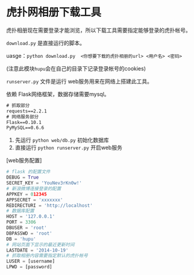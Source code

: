 虎扑网相册下载工具
=====================

虎扑相册现在需要登录才能浏览，所以下载工具需要指定能够登录的虎扑帐号。

`download.py` 是直接运行的脚本。

uasge：`python download.py  <你想要下载的虎扑相册的url> <用户名> <密码>`

(注意此模块`hupu`会在自己的目录下记录登录帐号的cookies)

`runserver.py` 文件是运行 web服务用来在网络上搭建此工具。

依赖 Flask网络框架，数据存储需要mysql。

``` requirements.txt
# 抓取部分
requests==2.2.1 
# 网络服务部分
Flask==0.10.1
PyMySQL==0.6.6
```

1. 先运行 `python web/db.py` 初始化数据库   
2. 直接运行 `python runserver.py` 开启web服务

[web服务配置]

``` web/config.py
# flask 的配置文件
DEBUG = True
SECRET_KEY = 'YouNev3rKn0w!'
# 新浪微博连接登录的配置
APPKEY = 012345
APPSECRET = 'xxxxxxx'
REDIRECTURI = 'http://localhost'
# 数据库配置
HOST = '127.0.0.1'
PORT = 3306
DBUSER = 'root'
DBPASSWD = 'root'
DB = 'hupu'
# 网站页面下显示的最近更新时间
LASTDATE = '2014-10-19'
# 抓取相册内容需要指定默认的虎扑帐号
LUSER = [username]
LPWD = [password]
```